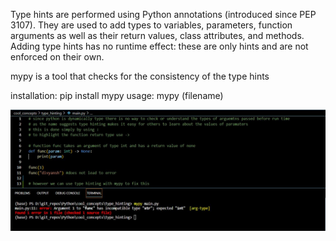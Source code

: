 Type hints are performed using Python annotations (introduced since PEP 3107). They are used to add types to variables, parameters, function arguments as well as their return values, class attributes, and methods. Adding type hints has no runtime effect: these are only hints and are not enforced on their own.

mypy is a tool that checks for the consistency of the type hints

installation: pip install mypy
usage: mypy (filename)

![mypy console command](mypy.jpg)
